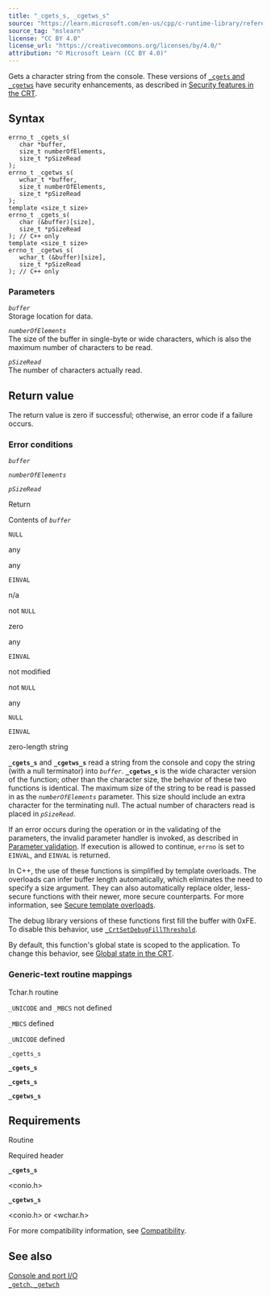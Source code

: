 ```yaml
---
title: "_cgets_s, _cgetws_s"
source: "https://learn.microsoft.com/en-us/cpp/c-runtime-library/reference/cgets-s-cgetws-s?view=msvc-170"
source_tag: "mslearn"
license: "CC BY 4.0"
license_url: "https://creativecommons.org/licenses/by/4.0/"
attribution: "© Microsoft Learn (CC BY 4.0)"
---
```

Gets a character string from the console. These versions of [`_cgets` and `_cgetws`](https://learn.microsoft.com/en-us/cpp/c-runtime-library/cgets-cgetws?view=msvc-170) have security enhancements, as described in [Security features in the CRT](https://learn.microsoft.com/en-us/cpp/c-runtime-library/security-features-in-the-crt?view=msvc-170).

## Syntax

```
errno_t _cgets_s(
   char *buffer,
   size_t numberOfElements,
   size_t *pSizeRead
);
errno_t _cgetws_s(
   wchar_t *buffer,
   size_t numberOfElements,
   size_t *pSizeRead
);
template <size_t size>
errno_t _cgets_s(
   char (&buffer)[size],
   size_t *pSizeRead
); // C++ only
template <size_t size>
errno_t _cgetws_s(
   wchar_t (&buffer)[size],
   size_t *pSizeRead
); // C++ only
```

### Parameters

_`buffer`_  
Storage location for data.

_`numberOfElements`_  
The size of the buffer in single-byte or wide characters, which is also the maximum number of characters to be read.

_`pSizeRead`_  
The number of characters actually read.

## Return value

The return value is zero if successful; otherwise, an error code if a failure occurs.

### Error conditions

_`buffer`_

_`numberOfElements`_

_`pSizeRead`_

Return

Contents of _`buffer`_

`NULL`

any

any

`EINVAL`

n/a

not `NULL`

zero

any

`EINVAL`

not modified

not `NULL`

any

`NULL`

`EINVAL`

zero-length string

**`_cgets_s`** and **`_cgetws_s`** read a string from the console and copy the string (with a null terminator) into _`buffer`_. **`_cgetws_s`** is the wide character version of the function; other than the character size, the behavior of these two functions is identical. The maximum size of the string to be read is passed in as the _`numberOfElements`_ parameter. This size should include an extra character for the terminating null. The actual number of characters read is placed in _`pSizeRead`_.

If an error occurs during the operation or in the validating of the parameters, the invalid parameter handler is invoked, as described in [Parameter validation](https://learn.microsoft.com/en-us/cpp/c-runtime-library/parameter-validation?view=msvc-170). If execution is allowed to continue, `errno` is set to `EINVAL`, and `EINVAL` is returned.

In C++, the use of these functions is simplified by template overloads. The overloads can infer buffer length automatically, which eliminates the need to specify a size argument. They can also automatically replace older, less-secure functions with their newer, more secure counterparts. For more information, see [Secure template overloads](https://learn.microsoft.com/en-us/cpp/c-runtime-library/secure-template-overloads?view=msvc-170).

The debug library versions of these functions first fill the buffer with 0xFE. To disable this behavior, use [`_CrtSetDebugFillThreshold`](https://learn.microsoft.com/en-us/cpp/c-runtime-library/reference/crtsetdebugfillthreshold?view=msvc-170).

By default, this function's global state is scoped to the application. To change this behavior, see [Global state in the CRT](https://learn.microsoft.com/en-us/cpp/c-runtime-library/global-state?view=msvc-170).

### Generic-text routine mappings

Tchar.h routine

`_UNICODE` and `_MBCS` not defined

`_MBCS` defined

`_UNICODE` defined

`_cgetts_s`

**`_cgets_s`**

**`_cgets_s`**

**`_cgetws_s`**

## Requirements

Routine

Required header

**`_cgets_s`**

<conio.h>

**`_cgetws_s`**

<conio.h> or <wchar.h>

For more compatibility information, see [Compatibility](https://learn.microsoft.com/en-us/cpp/c-runtime-library/compatibility?view=msvc-170).

## See also

[Console and port I/O](https://learn.microsoft.com/en-us/cpp/c-runtime-library/console-and-port-i-o?view=msvc-170)  
[`_getch`, `_getwch`](https://learn.microsoft.com/en-us/cpp/c-runtime-library/reference/getch-getwch?view=msvc-170)